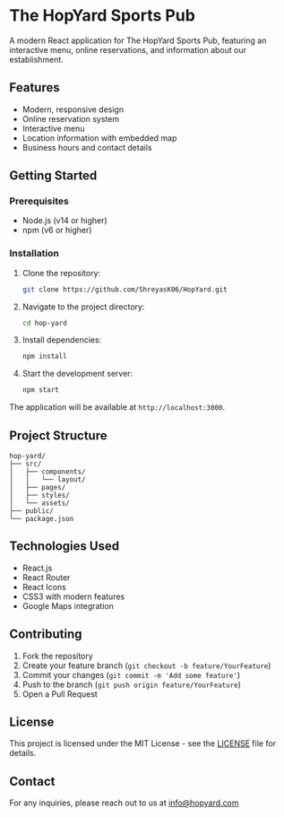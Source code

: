 # The HopYard Sports Pub

A modern React application for The HopYard Sports Pub, featuring an interactive menu, online reservations, and information about our establishment.

## Features

- Modern, responsive design
- Online reservation system
- Interactive menu
- Location information with embedded map
- Business hours and contact details

## Getting Started

### Prerequisites

- Node.js (v14 or higher)
- npm (v6 or higher)

### Installation

1. Clone the repository:
   ```bash
   git clone https://github.com/ShreyasK06/HopYard.git
   ```

2. Navigate to the project directory:
   ```bash
   cd hop-yard
   ```

3. Install dependencies:
   ```bash
   npm install
   ```

4. Start the development server:
   ```bash
   npm start
   ```

The application will be available at `http://localhost:3000`.

## Project Structure

```
hop-yard/
├── src/
│   ├── components/
│   │   └── layout/
│   ├── pages/
│   ├── styles/
│   └── assets/
├── public/
└── package.json
```

## Technologies Used

- React.js
- React Router
- React Icons
- CSS3 with modern features
- Google Maps integration

## Contributing

1. Fork the repository
2. Create your feature branch (`git checkout -b feature/YourFeature`)
3. Commit your changes (`git commit -m 'Add some feature'`)
4. Push to the branch (`git push origin feature/YourFeature`)
5. Open a Pull Request

## License

This project is licensed under the MIT License - see the [LICENSE](LICENSE) file for details.

## Contact

For any inquiries, please reach out to us at info@hopyard.com 